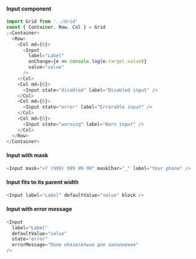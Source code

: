 #### Input component

```js
import Grid from '../Grid'
const { Container, Row, Col } = Grid
;<Container>
  <Row>
    <Col md={6}>
      <Input
        label="Label"
        onChange={e => console.log(e.target.value)}
        value="value"
      />
    </Col>
    <Col md={6}>
      <Input state="disabled" label="Disabled input" />
    </Col>
    <Col md={6}>
      <Input state="error" label="Errorable input" />
    </Col>
    <Col md={6}>
      <Input state="warning" label="Warn input" />
    </Col>
  </Row>
</Container>
```

#### Input with mask

```js
<Input mask="+7 (999) 999 99 99" maskChar="_" label="Your phone" />
```

#### Input fits to its parent width

```js
<Input label="Label" defaultValue="value" block />
```

#### Input with error message

```js
<Input
  label="Label"
  defaultValue="value"
  state="error"
  errorMessage="Поле обязательно для заполнения"
/>
```
